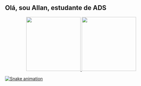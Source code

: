 ## Olá, sou Allan, estudante de ADS
<div align="center">
  <a href="https://github.com/shutxx">
  <img height="180em" src="https://github-readme-stats.vercel.app/api?username=shutxx&show_icons=true&theme=dracula&include_all_commits=true&count_private=true"/>
  <img height="180em" src="https://github-readme-stats.vercel.app/api/top-langs/?username=shutxx&layout=compact&langs_count=7&theme=dracula"/>
</div>

![Snake animation](https://github.com/shutxx/shutxx/blob/output/github-contribution-grid-snake.svg)
